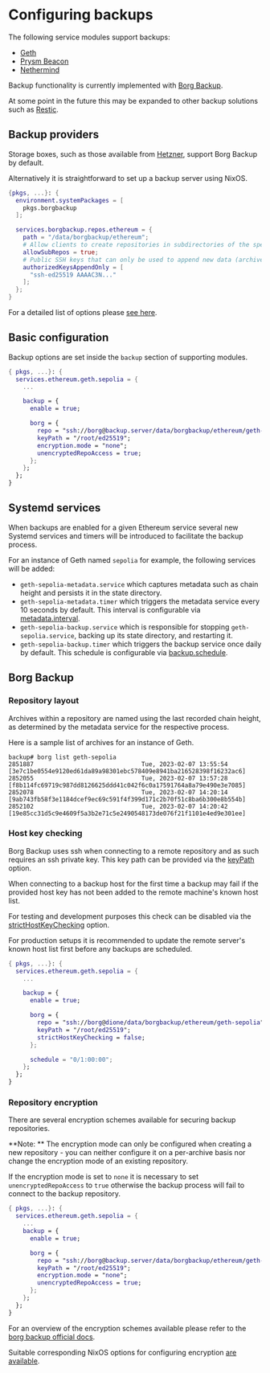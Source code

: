 # Configuring backups

The following service modules support backups:

- [Geth](./running-geth.md)
- [Prysm Beacon](./running-prysm-beacon.md)
- [Nethermind](./running-nethermind.md)

Backup functionality is currently implemented with [Borg Backup](https://www.borgbackup.org/).

At some point in the future this may be expanded to other backup solutions such as [Restic](https://restic.net/).

## Backup providers

Storage boxes, such as those available from [Hetzner](https://www.hetzner.com/storage/storage-box), support Borg Backup
by default.

Alternatively it is straightforward to set up a backup server using NixOS.

```nix title="backup-server.nix"
{pkgs, ...}: {
  environment.systemPackages = [
    pkgs.borgbackup
  ];

  services.borgbackup.repos.ethereum = {
    path = "/data/borgbackup/ethereum";
    # Allow clients to create repositories in subdirectories of the specified path
    allowSubRepos = true;
    # Public SSH keys that can only be used to append new data (archives) to the repository
    authorizedKeysAppendOnly = [
      "ssh-ed25519 AAAAC3N..."
    ];
  };
}
```

For a detailed list of options please [see here](https://search.nixos.org/options?channel=22.11&show=services.borgbackup.repos&from=0&size=50&sort=relevance&type=packages&query=borg).

## Basic configuration

Backup options are set inside the `backup` section of supporting modules.

```nix title="server.nix"
{ pkgs, ...}: {
  services.ethereum.geth.sepolia = {
    ...

    backup = {
      enable = true;

      borg = {
        repo = "ssh://borg@backup.server/data/borgbackup/ethereum/geth-sepolia";
        keyPath = "/root/ed25519";
        encryption.mode = "none";
        unencryptedRepoAccess = true;
      };
    };
  };
}
```

## Systemd services

When backups are enabled for a given Ethereum service several new Systemd services and timers will be introduced to
facilitate the backup process.

For an instance of Geth named `sepolia` for example, the following services will be added:

- `geth-sepolia-metadata.service` which captures metadata such as chain height and persists it in the state directory.
- `geth-sepolia-metadata.timer` which triggers the metadata service every 10 seconds by default. This interval is configurable via [metadata.interval](../reference/module-options/geth.md#servicesethereumgethnamebackupmetadatainterval).
- `geth-sepolia-backup.service` which is responsible for stopping `geth-sepolia.service`, backing up its state directory, and restarting it.
- `geth-sepolia-backup.timer` which triggers the backup service once daily by default. This schedule is configurable via [backup.schedule](../reference/module-options/geth.md#servicesethereumgethnamebackupschedule).

## Borg Backup

### Repository layout

Archives within a repository are named using the last recorded chain height, as determined by the metadata service for the respective process.

Here is a sample list of archives for an instance of Geth.

```terminal
backup# borg list geth-sepolia
2851887                              Tue, 2023-02-07 13:55:54 [3e7c1be0554e9120ed61da89a98301ebc578409e8941ba216528398f16232ac6]
2852055                              Tue, 2023-02-07 13:57:28 [f8b114fc69719c987dd8126625ddd41c042f6c0a17591764a8a79e490e3e7085]
2852078                              Tue, 2023-02-07 14:20:14 [9ab743fb58f3e1184dcef9ec69c591f4f399d171c2b70f51c8ba6b300e8b554b]
2852102                              Tue, 2023-02-07 14:20:42 [19e85cc31d5c9e4609f5a3b2e71c5e2490548173de076f21f1101e4ed9e301ee]
```

### Host key checking

Borg Backup uses ssh when connecting to a remote repository and as such requires an ssh private key. This key path can be provided
via the [keyPath](../reference/module-options/geth.md#servicesethereumgethnamebackupborgkeypath) option.

When connecting to a backup host for the first time a backup may fail if the provided host key has not been added to the
remote machine's known host list.

For testing and development purposes this check can be disabled via the [strictHostKeyChecking](../reference/module-options/geth.md#servicesethereumgethnamebackupborgstricthostkeychecking) option.

For production setups it is recommended to update the remote server's known host list first before any backups are scheduled.

```nix title="server.nix"
{ pkgs, ...}: {
  services.ethereum.geth.sepolia = {
    ...

    backup = {
      enable = true;

      borg = {
        repo = "ssh://borg@dione/data/borgbackup/ethereum/geth-sepolia";
        keyPath = "/root/ed25519";
        strictHostKeyChecking = false;
      };

      schedule = "0/1:00:00";
    };
  };
}
```

### Repository encryption

There are several encryption schemes available for securing backup repositories.

**Note: ** The encryption mode can only be configured when creating a new repository - you can neither configure it on a per-archive basis nor change the encryption mode of an existing repository.

If the encryption mode is set to `none` it is necessary to set `unencryptedRepoAccess` to `true` otherwise the backup process
will fail to connect to the backup repository.

```nix title="server.nix"
{ pkgs, ...}: {
  services.ethereum.geth.sepolia = {
    ...
    backup = {
      enable = true;

      borg = {
        repo = "ssh://borg@backup.server/data/borgbackup/ethereum/geth-sepolia";
        keyPath = "/root/ed25519";
        encryption.mode = "none";
        unencryptedRepoAccess = true;
      };
    };
  };
}
```

For an overview of the encryption schemes available please refer to the [borg backup official docs](https://borgbackup.readthedocs.io/en/stable/usage/init.html).

Suitable corresponding NixOS options for configuring encryption [are available](../reference/module-options/geth.md#servicesethereumgethnamebackupborgencryptionmode).

